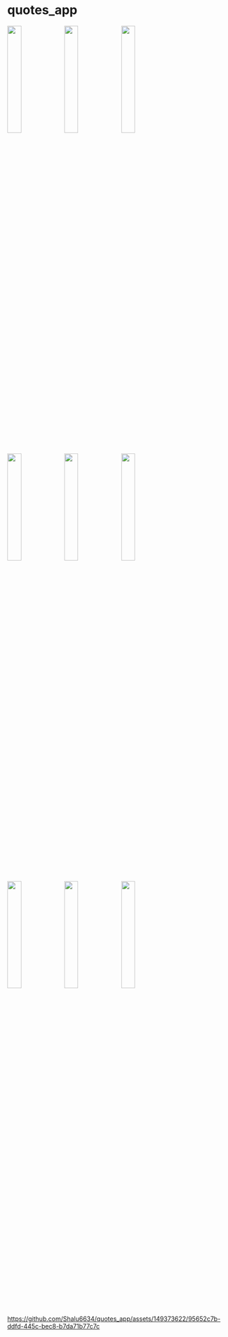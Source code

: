 # quotes_app

<img src = "https://github.com/Shalu6634/quotes_app/assets/149373622/d24dad9a-1b36-4dac-a4b4-a9ebea864e38" width = 25% height =  25%>
<img src = "https://github.com/Shalu6634/quotes_app/assets/149373622/53c94a3e-60a7-4d92-bb38-788b3fb35ce8" width = 25% height =  25%>
<img src = "https://github.com/Shalu6634/quotes_app/assets/149373622/d9882580-7230-4679-a12f-8e434500ff0a" width = 25% height =  25%>
<img src = "https://github.com/Shalu6634/quotes_app/assets/149373622/c46712e4-45ee-4938-ac8c-cef7d5cc33d8" width = 25% height =  25%>
<img src = "https://github.com/Shalu6634/quotes_app/assets/149373622/00857d39-9494-4a7f-a61d-2fd48121880d" width = 25% height =  25%>
<img src = "https://github.com/Shalu6634/quotes_app/assets/149373622/d250ae98-cf98-472d-a7cb-0f289b4bafa5" width = 25% height =  25%>
<img src = "https://github.com/Shalu6634/quotes_app/assets/149373622/f4b1b610-c38d-4763-8b0b-3de774492240" width = 25% height =  25%>
<img src = "https://github.com/Shalu6634/quotes_app/assets/149373622/8e725f09-4013-4821-90ce-ad367de76f7f" width = 25% height =  25%>
<img src = "https://github.com/Shalu6634/quotes_app/assets/149373622/47319c5f-70c2-4259-ad5d-d646b33a03c6" width = 25% height =  25%>



https://github.com/Shalu6634/quotes_app/assets/149373622/95652c7b-ddfd-445c-bec8-b7da71b77c7c

